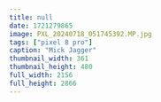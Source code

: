 ```yaml
---
title: null
date: 1721279865
image: PXL_20240718_051745392.MP.jpg
tags: ["pixel 8 pro"]
caption: "Mick Jagger"
thumbnail_width: 361
thumbnail_height: 480
full_width: 2156
full_height: 2866
---
```

